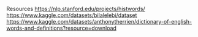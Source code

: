 Resources
https://nlp.stanford.edu/projects/histwords/ 
https://www.kaggle.com/datasets/bilalelebi/dataset 
https://www.kaggle.com/datasets/anthonytherrien/dictionary-of-english-words-and-definitions?resource=download
